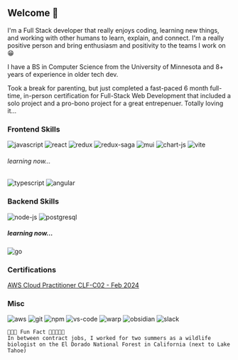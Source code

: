 

<!--
ldonohoo
-->

##  Welcome 🌻
I'm a Full Stack developer that really enjoys coding, learning new things, and working with other humans to learn, explain, and connect. I'm a really positive person and  bring enthusiasm and positivity to the teams I work on 😁

I have a BS in Computer Science from the University of Minnesota and 8+ years of experience in older tech dev.

Took a break for parenting, but just completed a fast-paced 6 month full-time, in-person certification for Full-Stack Web Development that included a solo project and a pro-bono project for a great entrepenuer. Totally loving it...

### Frontend Skills
![javascript](https://img.shields.io/badge/JavaScript-323330?style=for-the-badge&logo=javascript&logoColor=F7DF1E)
![react](https://img.shields.io/badge/React-20232A?style=for-the-badge&logo=react&logoColor=61DAFB)
![redux](https://img.shields.io/badge/Redux-593D88?style=for-the-badge&logo=redux&logoColor=white)
![redux-saga](https://img.shields.io/badge/Redux%20saga-86D46B?style=for-the-badge&logo=redux%20saga&logoColor=999999)
![mui](https://img.shields.io/badge/Material%20UI-007FFF?style=for-the-badge&logo=mui&logoColor=white)
![chart-js](https://img.shields.io/badge/Chart%20js-FF6384?style=for-the-badge&logo=chartdotjs&logoColor=white)
![vite](https://img.shields.io/badge/Vite-B73BFE?style=for-the-badge&logo=vite&logoColor=FFD62E)
###### learning now...
![typescript](https://img.shields.io/badge/TypeScript-007ACC?style=for-the-badge&logo=typescript&logoColor=white)
![angular](https://img.shields.io/badge/Angular-DD0031?style=for-the-badge&logo=angular&logoColor=white)

### Backend Skills
![node-js](https://img.shields.io/badge/Node%20js-339933?style=for-the-badge&logo=nodedotjs&logoColor=white)
![postgresql](https://img.shields.io/badge/PostgreSQL-316192?style=for-the-badge&logo=postgresql&logoColor=white)
##### learning now...
![go](https://img.shields.io/badge/Go-00ADD8?style=for-the-badge&logo=go&logoColor=white)


### Certifications
[AWS Cloud Practitioner CLF-C02 - Feb 2024](https://www.credly.com/badges/6c3e8dc3-0d0e-4dc6-a364-9c55b305dc22/public_url)

### Misc 
![aws](https://img.shields.io/badge/Amazon_AWS-FF9900?style=for-the-badge&logo=amazonaws&logoColor=white)
![git](https://img.shields.io/badge/GIT-E44C30?style=for-the-badge&logo=git&logoColor=white)
![npm](https://img.shields.io/badge/npm-CB3837?style=for-the-badge&logo=npm&logoColor=white)
![vs-code](https://img.shields.io/badge/VSCode-0078D4?style=for-the-badge&logo=visual%20studio%20code&logoColor=white)
![warp](https://img.shields.io/badge/warp-01A4FF?style=for-the-badge&logo=warp&logoColor=white)
![obsidian](https://img.shields.io/badge/Obsidian-483699?style=for-the-badge&logo=Obsidian&logoColor=white)
![slack](https://img.shields.io/badge/Slack-4A154B?style=for-the-badge&logo=slack&logoColor=white)

    🌲🌳🌲 Fun Fact 🌲🌳🌲🌲🌲
    In between contract jobs, I worked for two summers as a wildlife biologist on the El Dorado National Forest in California (next to Lake Tahoe)







